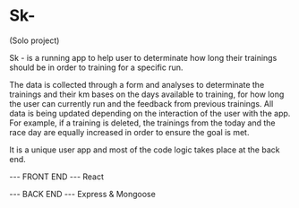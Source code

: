 # Sk-
(Solo project)

Sk - is a running app to help user to determinate how long their trainings should be in order to training for a specific run.

The data is collected through a form and analyses to determinate the trainings and their km bases on the days available to training, for how long the user can currently run and the feedback from previous trainings.
All data is being updated depending on the interaction of the user with the app. For example, if a training is deleted, the trainings from the today and the race day are equally increased in order to ensure the goal is met.

It is a unique user app and most of the code logic takes place at the back end.

--- FRONT END ---
React

--- BACK END ---
Express & Mongoose